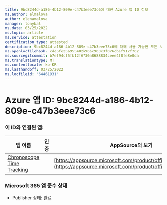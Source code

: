 ```yaml
---
title: 9bc8244d-a186-4b12-809e-c47b3eee73c6에 대한 Azure 앱 ID 정보
ms.author: elmalova
author: elenamalova
manager: tonybal
ms.date: 03/25/2022
ms.topic: article
ms.service: attestation
certification_type: attested
description: 9bc8244d-a186-4b12-809e-c47b3eee73c6에 대해 사용 가능한 모든 보안 및 규정 준수 정보입니다.
ms.openlocfilehash: cde5fe25a955402b90ac903c3f076cbef917f702
ms.sourcegitcommit: b7ef94cf5fb12f6730a8688834ceee4f8fe8e0da
ms.translationtype: MT
ms.contentlocale: ko-KR
ms.lasthandoff: 03/25/2022
ms.locfileid: "64461931"
---
```

# <a name="azure-app-id-9bc8244d-a186-4b12-809e-c47b3eee73c6"></a>Azure 앱 ID: 9bc8244d-a186-4b12-809e-c47b3eee73c6


### <a name="apps-associated-with-this-id"></a>이 ID와 연결된 앱:
| **앱 이름** | **인증** | **AppSource의 보기** |
|--------------|---------------|-----------------------|
| [Chronoscope Time Tracking](../forward/WA200003095.md) |  | [https://appsource.microsoft.com/product/office/WA200003095](https://appsource.microsoft.com/product/office/WA200003095) |

### <a name="microsoft-365-app-compliance-status"></a>Microsoft 365 앱 준수 상태
- Publisher 상태: 완료
